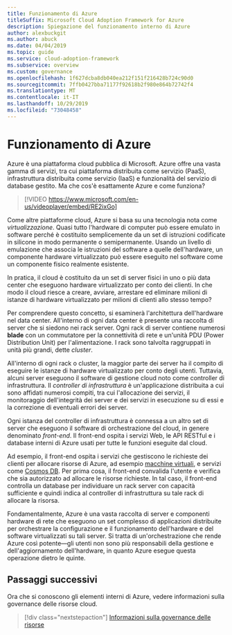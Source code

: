 ```yaml
---
title: Funzionamento di Azure
titleSuffix: Microsoft Cloud Adoption Framework for Azure
description: Spiegazione del funzionamento interno di Azure
author: alexbuckgit
ms.author: abuck
ms.date: 04/04/2019
ms.topic: guide
ms.service: cloud-adoption-framework
ms.subservice: overview
ms.custom: governance
ms.openlocfilehash: 1f627dcba8db040ea212f151f216428b724c90d0
ms.sourcegitcommit: 7ffb0427bba71177f92618b2f980e864b72742f4
ms.translationtype: MT
ms.contentlocale: it-IT
ms.lasthandoff: 10/29/2019
ms.locfileid: "73048458"
---
```

<!-- markdownlint-disable MD026 -->

# <a name="how-does-azure-work"></a>Funzionamento di Azure

Azure è una piattaforma cloud pubblica di Microsoft. Azure offre una vasta gamma di servizi, tra cui piattaforma distribuita come servizio (PaaS), infrastruttura distribuita come servizio (IaaS) e funzionalità del servizio di database gestito. Ma che cos'è esattamente Azure e come funziona?

<!-- markdownlint-disable MD034 -->

> [!VIDEO https://www.microsoft.com/en-us/videoplayer/embed/RE2ixGo]

Come altre piattaforme cloud, Azure si basa su una tecnologia nota come _virtualizzazione_. Quasi tutto l'hardware di computer può essere emulato in software perché è costituito semplicemente da un set di istruzioni codificate in silicone in modo permanente o semipermanente. Usando un livello di emulazione che associa le istruzioni del software a quelle dell'hardware, un componente hardware virtualizzato può essere eseguito nel software come un componente fisico realmente esistente.

In pratica, il cloud è costituito da un set di server fisici in uno o più data center che eseguono hardware virtualizzato per conto dei clienti. In che modo il cloud riesce a creare, avviare, arrestare ed eliminare milioni di istanze di hardware virtualizzato per milioni di clienti allo stesso tempo?

Per comprendere questo concetto, si esaminerà l'architettura dell'hardware nel data center. All'interno di ogni data center è presente una raccolta di server che si siedono nei rack server. Ogni rack di server contiene numerosi **blade** con un commutatore per la connettività di rete e un'unità PDU (Power Distribution Unit) per l'alimentazione. I rack sono talvolta raggruppati in unità più grandi, dette _cluster_.

All'interno di ogni rack o cluster, la maggior parte dei server ha il compito di eseguire le istanze di hardware virtualizzato per conto degli utenti. Tuttavia, alcuni server eseguono il software di gestione cloud noto come controller di infrastruttura. Il _controller di infrastruttura_ è un'applicazione distribuita a cui sono affidati numerosi compiti, tra cui l'allocazione dei servizi, il monitoraggio dell'integrità dei server e dei servizi in esecuzione su di essi e la correzione di eventuali errori dei server.

Ogni istanza del controller di infrastruttura è connessa a un altro set di server che eseguono il software di orchestrazione del cloud, in genere denominato _front-end_. Il front-end ospita i servizi Web, le API RESTful e i database interni di Azure usati per tutte le funzioni eseguite dal cloud.

Ad esempio, il front-end ospita i servizi che gestiscono le richieste dei clienti per allocare risorse di Azure, ad esempio [macchine virtuali](https://docs.microsoft.com/azure/virtual-machines), e servizi come [Cosmos DB](https://docs.microsoft.com/azure/cosmos-db/introduction). Per prima cosa, il front-end convalida l'utente e verifica che sia autorizzato ad allocare le risorse richieste. In tal caso, il front-end controlla un database per individuare un rack server con capacità sufficiente e quindi indica al controller di infrastruttura su tale rack di allocare la risorsa.

Fondamentalmente, Azure è una vasta raccolta di server e componenti hardware di rete che eseguono un set complesso di applicazioni distribuite per orchestrare la configurazione e il funzionamento dell'hardware e del software virtualizzati su tali server. Si tratta di un'orchestrazione che rende Azure così potente&mdash;gli utenti non sono più responsabili della gestione e dell'aggiornamento dell'hardware, in quanto Azure esegue questa operazione dietro le quinte.

## <a name="next-steps"></a>Passaggi successivi

Ora che si conoscono gli elementi interni di Azure, vedere informazioni sulla governance delle risorse cloud.

> [!div class="nextstepaction"]
> [Informazioni sulla governance delle risorse](../govern/resource-consistency/what-is-governance.md)
